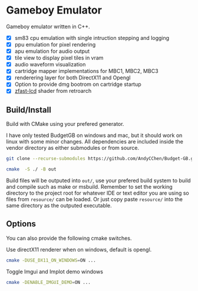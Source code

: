 #  Gameboy Emulator

Gameboy emulator written in C++.

- [x] sm83 cpu emulation with single intruction stepping and logging
- [x] ppu emulation for pixel rendering
- [x] apu emulation for audio output
- [x] tile view to display pixel tiles in vram
- [x] audio waveform visualization 
- [x] cartridge mapper implementations for MBC1, MBC2, MBC3
- [x] renderering layer for both DirectX11 and Opengl
- [x] Option to provide dmg bootrom on cartridge startup
- [x] [zfast-lcd](https://github.com/libretro/slang-shaders/blob/master/handheld/shaders/zfast_lcd.slang) shader from retroarch

## Build/Install

Build with CMake using your prefered generator.

I have only tested BudgetGB on windows and mac, but it should work on linux with some minor
changes. All dependencies are included inside the vendor directory as either submodules or
from source.

``` bash
git clone --recurse-submodules https://github.com/AndyCChen/Budget-GB.git
```

```bash
cmake  -S ./ -B out 
```

Build files will be outputed into `out/`, use your prefered build system
to build and compile such as make or msbuild. Remember to set the working directory
to the project root for whatever IDE or text editor you are using so files from `resource/`
can be loaded. Or just copy paste `resource/` into the same directory as the outputed executable.

## Options

You can also provide the following cmake switches.

Use directX11 renderer when on windows, default is opengl.
```bash
cmake -DUSE_DX11_ON_WINDOWS=ON ...
```
Toggle Imgui and Implot demo windows
```bash
cmake -DENABLE_IMGUI_DEMO=ON ...
```

